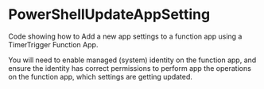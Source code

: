 # PowerShellUpdateAppSetting

Code showing how to Add a new app settings to a function app using a TimerTrigger Function App.

You will need to enable managed (system) identity on the function app, and ensure the identity has correct permissions to perform app the operations on the function app, which settings are getting updated. 
